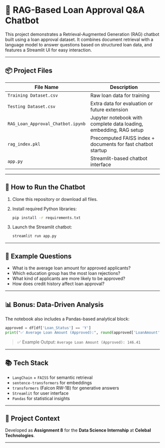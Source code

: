 # 🧠 RAG-Based Loan Approval Q&A Chatbot

This project demonstrates a Retrieval-Augmented Generation (RAG) chatbot built using a loan approval dataset. It combines document retrieval with a language model to answer questions based on structured loan data, and features a Streamlit UI for easy interaction.

---

## 📦 Project Files

| File Name                   | Description                                                   |
|----------------------------|---------------------------------------------------------------|
| `Training Dataset.csv`     | Raw loan data for training                                    |
| `Testing Dataset.csv`      | Extra data for evaluation or future extension                 |
| `RAG_Loan_Approval_Chatbot.ipynb` | Jupyter notebook with complete data loading, embedding, RAG setup |
| `rag_index.pkl`            | Precomputed FAISS index + documents for fast chatbot startup  |
| `app.py`                   | Streamlit-based chatbot interface                             |

---

## 🚀 How to Run the Chatbot

1. Clone this repository or download all files.
2. Install required Python libraries:
   ```bash
   pip install -r requirements.txt
   ```

3. Launch the Streamlit chatbot:
   ```bash
   streamlit run app.py
   ```

---

## 💬 Example Questions

- What is the average loan amount for approved applicants?
- Which education group has the most loan rejections?
- What kind of applicants are more likely to be approved?
- How does credit history affect loan approval?

---

## 📊 Bonus: Data-Driven Analysis

The notebook also includes a Pandas-based analytical block:
```python
approved = df[df['Loan_Status'] == 'Y']
print("✅ Average Loan Amount (Approved):", round(approved['LoanAmount'].mean(), 2))
```

> ✅ Example Output: `Average Loan Amount (Approved): 146.41`

---

## 📚 Tech Stack

- `LangChain` + `FAISS` for semantic retrieval
- `sentence-transformers` for embeddings
- `transformers` (Falcon RW-1B) for generative answers
- `Streamlit` for user interface
- `Pandas` for statistical insights

---

## 🏁 Project Context

Developed as **Assignment 8** for the **Data Science Internship** at **Celebal Technologies**.

---
